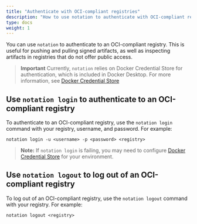 ```yaml
---
title: "Authenticate with OCI-compliant registries"
description: "How to use notation to authenticate with OCI-compliant registries"
type: docs
weight: 1
---
```


You can use `notation` to authenticate to an OCI-compliant registry. This is useful for pushing and pulling signed artifacts, as well as inspecting artifacts in registries that do not offer public access.

> **Important** Currently, `notation` relies on Docker Credential Store for authentication, which is included in Docker Desktop. For more information, see [Docker Credential Store](https://github.com/notaryproject/notation/blob/main/specs/registry-auth.md#credential-store)

## Use `notation login` to authenticate to an OCI-compliant registry

To authenticate to an OCI-compliant registry, use the `notation login` command with your registry, username, and password. For example:

```console
notation login -u <username> -p <password> <registry>
```

> **Note:** If `notation login` is failing, you may need to configure [Docker Credential Store](https://github.com/notaryproject/notation/blob/main/specs/registry-auth.md#credential-store) for your environment.

## Use `notation logout` to log out of an OCI-compliant registry

To log out of an OCI-compliant registry, use the `notation logout` command with your registry. For example:

```console
notation logout <registry>
```